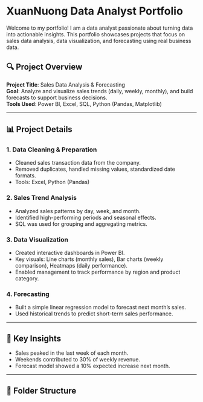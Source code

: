 # XuanNuong Data Analyst Portfolio

Welcome to my portfolio! I am a data analyst passionate about turning data into actionable insights. This portfolio showcases projects that focus on sales data analysis, data visualization, and forecasting using real business data.

## 🔍 Project Overview

**Project Title**: Sales Data Analysis & Forecasting  
**Goal**: Analyze and visualize sales trends (daily, weekly, monthly), and build forecasts to support business decisions.  
**Tools Used**: Power BI, Excel, SQL, Python (Pandas, Matplotlib)

---

## 📊 Project Details

### 1. Data Cleaning & Preparation
- Cleaned sales transaction data from the company.
- Removed duplicates, handled missing values, standardized date formats.
- Tools: Excel, Python (Pandas)

### 2. Sales Trend Analysis
- Analyzed sales patterns by day, week, and month.
- Identified high-performing periods and seasonal effects.
- SQL was used for grouping and aggregating metrics.

### 3. Data Visualization
- Created interactive dashboards in Power BI.
- Key visuals: Line charts (monthly sales), Bar charts (weekly comparison), Heatmaps (daily performance).
- Enabled management to track performance by region and product category.

### 4. Forecasting
- Built a simple linear regression model to forecast next month’s sales.
- Used historical trends to predict short-term sales performance.

---

## 📌 Key Insights
- Sales peaked in the last week of each month.
- Weekends contributed to 30% of weekly revenue.
- Forecast model showed a 10% expected increase next month.

---

## 📂 Folder Structure
